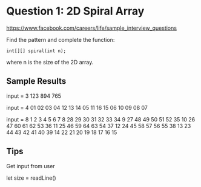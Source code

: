 # Question 1: 2D Spiral Array

https://www.facebook.com/careers/life/sample_interview_questions

Find the pattern and complete the function:

    int[][] spiral(int n);

where n is the size of the 2D array.

## Sample Results

input = 3
123
894
765


input = 4
01 02 03 04
12 13 14 05
11 16 15 06
10 09 08 07


input = 8
1 2 3 4 5 6 7 8
28 29 30 31 32 33 34 9
27 48 49 50 51 52 35 10
26 47 60 61 62 53 36 11
25 46 59 64 63 54 37 12
24 45 58 57 56 55 38 13
23 44 43 42 41 40 39 14
22 21 20 19 18 17 16 15

## Tips

Get input from user

let size = readLine()
